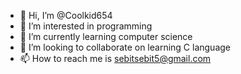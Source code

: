 - 👋 Hi, I’m @Coolkid654
- 👀 I’m interested in programming
- 🌱 I’m currently learning computer science
- 💞️ I’m looking to collaborate on learning C language
- 📫 How to reach me is sebitsebit5@gmail.com

<!---
Coolkid654/Coolkid654 is a ✨ special ✨ repository because its `README.md` (this file) appears on your GitHub profile.
You can click the Preview link to take a look at your changes.
--->
